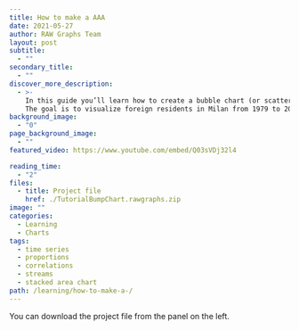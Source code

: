 ```yaml
---
title: How to make a AAA
date: 2021-05-27
author: RAW Graphs Team
layout: post
subtitle:
  - ""
secondary_title:
  - ""
discover_more_description:
  - >-
    In this guide you’ll learn how to create a bubble chart (or scatterplot).
    The goal is to visualize foreign residents in Milan from 1979 to 2015.
background_image:
  - "0"
page_background_image:
  - ""
featured_video: https://www.youtube.com/embed/Q03sVDj32l4

reading_time:
  - "2"
files:
  - title: Project file
    href: ./TutorialBumpChart.rawgraphs.zip
image: ""
categories:
  - Learning
  - Charts
tags:
  - time series
  - proportions
  - correlations
  - streams
  - stacked area chart
path: /learning/how-to-make-a-/
---
```


You can download the project file from the panel on the left.
